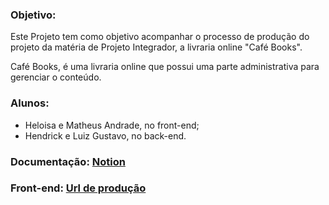 ### Objetivo:

Este Projeto tem como objetivo acompanhar o processo de produção do projeto da
matéria de Projeto Integrador, a livraria online "Café Books".

Café Books, é uma livraria online que possui uma parte administrativa para
gerenciar o conteúdo.

### Alunos:

- Heloisa e Matheus Andrade, no front-end;
- Hendrick e Luiz Gustavo, no back-end.

### Documentação: [Notion](https://www.notion.so/Cafe-Books-3ceb0cd56aa54962a7835d186ae47220?pvs=4)

### Front-end: [Url de produção](https://cafe-books-front.vercel.app)
